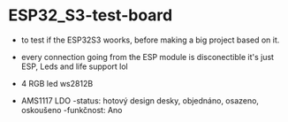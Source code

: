 # ESP32_S3-test-board

- to test if the ESP32S3 woorks, before making a big project based on it.
- every connection going from the ESP module is disconectible 
it's just ESP, Leds and life support lol





- 4 RGB led ws2812B
- AMS1117 LDO
-status: hotový design desky, objednáno, osazeno, oskoušeno
-funkčnost: Ano
<!-- This is commented out. -->

